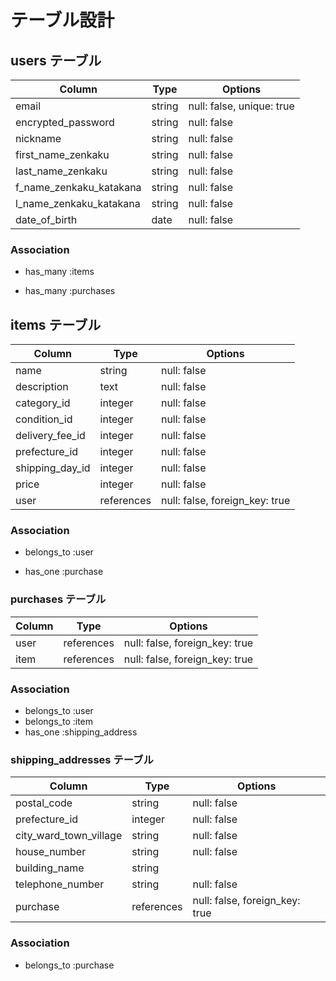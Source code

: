 # テーブル設計

## users テーブル

| Column                  | Type   | Options                   |
| ------------------------| ------ | ------------------------- |
| email                   | string | null: false, unique: true |
| encrypted_password      | string | null: false               |
| nickname                | string | null: false               |
| first_name_zenkaku      | string | null: false               |
| last_name_zenkaku       | string | null: false               |
| f_name_zenkaku_katakana | string | null: false               |
| l_name_zenkaku_katakana | string | null: false               |
| date_of_birth           | date   | null: false               |

### Association

- has_many :items
<!-- - has_many :comments -->
- has_many :purchases

## items テーブル

| Column          | Type       | Options                        | 
| --------------- | ---------- | -------------------------------|
| name            | string     | null: false                    |
| description     | text       | null: false                    |
| category_id     | integer    | null: false                    |
| condition_id    | integer    | null: false                    |
| delivery_fee_id | integer    | null: false                    |
| prefecture_id   | integer    | null: false                    |
| shipping_day_id | integer    | null: false                    |
| price           | integer    | null: false                    |
| user            | references | null: false, foreign_key: true |


### Association

- belongs_to :user
<!-- - has_many :comments -->
- has_one :purchase

<!-- ## comments テーブル

| Column | Type       | Options                        |
| -------| ---------- | ------------------------------ |
| text   | text       | null: false                    |
| user   | references | null: false, foreign_key: true |
| item   | references | null: false, foreign_key: true |

### Association

- belongs_to :user
- belongs_to :item -->

### purchases テーブル

| Column | Type       | Options                        |
| -------| ---------- | ------------------------------ |
| user   | references | null: false, foreign_key: true |
| item   | references | null: false, foreign_key: true |

### Association

- belongs_to :user
- belongs_to :item
- has_one :shipping_address

### shipping_addresses テーブル

| Column                 | Type       | Options                        |
| -----------------------| ---------- | ------------------------------ |
| postal_code            | string     | null: false                    |
| prefecture_id          | integer    | null: false                    |
| city_ward_town_village | string     | null: false                    |
| house_number           | string     | null: false                    |
| building_name          | string     |                                |
| telephone_number       | string     | null: false                    |
| purchase               | references | null: false, foreign_key: true |

### Association

- belongs_to :purchase
